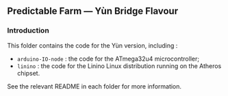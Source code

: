 Predictable Farm — Yùn Bridge Flavour
---

### Introduction

This folder contains the code for the Yùn version, including :

  - `arduino-IO-node` : the code for the ATmega32u4 microcontroller;
  - `linino` : the code for the Linino Linux distribution running on the Atheros chipset.

See the relevant README in each folder for more information.